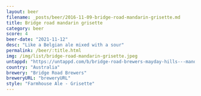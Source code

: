 ```yaml
---
layout: beer
filename: _posts/beer/2016-11-09-bridge-road-mandarin-grisette.md
title: Bridge road mandarin grisette
category: beer
score: 4
beer-date: "2021-11-12"
desc: "Like a Belgian ale mixed with a sour"
permalink: /beer/:title.html
img: /img/list/bridge-road-mandarin-grisette.jpeg
untappd: "https://untappd.com/b/bridge-road-brewers-mayday-hills---mandarin-grisette/3957024"
country: "Australia"
brewery: "Bridge Road Brewers"
breweryURL: "breweryURL"
style: "Farmhouse Ale - Grisette"
---
```


